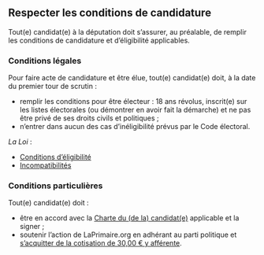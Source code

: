 ## Respecter les conditions de candidature
Tout(e) candidat(e) à la députation doit s’assurer, au préalable, de remplir les conditions de candidature et d’éligibilité applicables.

### Conditions légales
Pour faire acte de candidature et être élue, tout(e) candidat(e) doit, à la date du premier tour de scrutin :
* remplir les conditions pour être électeur : 18 ans révolus, inscrit(e) sur les listes électorales (ou démontrer en avoir fait la démarche) et ne pas être privé de ses droits civils et politiques ;
* n’entrer dans aucun des cas d’inéligibilité prévus par le Code électoral.

*La Loi* :
* [Conditions d’éligibilité](https://www.legifrance.gouv.fr/affichCode.do?idSectionTA=LEGISCTA000006148456&cidTexte=LEGITEXT000006070239&dateTexte=20170313)
* [Incompatibilités](https://www.legifrance.gouv.fr/affichCode.do?idSectionTA=LEGISCTA000006148457&cidTexte=LEGITEXT000006070239&dateTexte=20170313)

### Conditions particulières
Tout(e) candidat(e) doit :
* être en accord avec la [Charte du (de la) candidat(e)](https://legislatives.laprimaire.org/charte/) applicable et la signer ;
* soutenir l’action de LaPrimaire.org en adhérant au parti politique et [s’acquitter de la cotisation de 30,00 € y afférente](https://laprimaire.org/adherer/).

